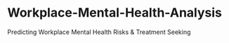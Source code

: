 # Workplace-Mental-Health-Analysis
Predicting Workplace Mental Health Risks &amp; Treatment Seeking
